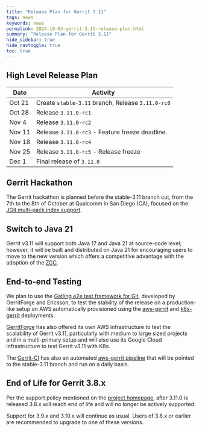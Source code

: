 ```yaml
---
title: "Release Plan for Gerrit 3.11"
tags: news
keywords: news
permalink: 2024-10-03-gerrit-3.11-release-plan.html
summary: "Release Plan for Gerrit 3.11"
hide_sidebar: true
hide_navtoggle: true
toc: true
---
```


## High Level Release Plan

| Date       | Activity                                          |
|------------|---------------------------------------------------|
| Oct 21     | Create `stable-3.11` branch, Release `3.11.0-rc0` |
| Oct 28     | Release `3.11.0-rc1`                              |
| Nov  4     | Release `3.11.0-rc2`                              |
| Nov  11     | Release `3.11.0-rc3` - Feature freeze deadline.   |
| Nov  18    | Release `3.11.0-rc4`                              |
| Nov  25    | Release `3.11.0-rc5` - Release freeze             |
| Dec   1    | Final release of `3.11.0`                         |

## Gerrit Hackathon

The Gerrit hackathon is planned before the stable-3.11 branch cut, from
the 7th to the 8th of October at Qualcomm in San Diego (CA), focused on the
[JGit multi-pack index support](https://gerrit.googlesource.com/summit/2024/+/refs/heads/master/lightning-talks/hackathon-midx-outcome.md).

## Switch to Java 21

Gerrit v3.11 will support both Java 17 and Java 21 at source-code level;
however, it will be built and distributed on Java 21 for encouraging
users to move to the new version which offers a competitive advantage
with the adoption of the [ZGC](https://www.baeldung.com/jvm-zgc-garbage-collector).

## End-to-end Testing

We plan to use the
[Gatling e2e test framework for Git](https://gerrit-review.googlesource.com/Documentation/dev-e2e-tests.html),
developed by GerritForge and Ericsson, to test the stability of the release
on a production-like setup on AWS automatically provisioned using the
[aws-gerrit](https://gerrit.googlesource.com/aws-gerrit) and
[k8s-gerrit](https://gerrit.googlesource.com/k8s-gerrit) deployments.

[GerritForge](https://www.gerritforge.com) has also offered its own AWS
infrastructure to test the scalability of Gerrit v3.11, particularly with
medium to large sized projects and in a multi-primary setup and will also
use its Google Cloud infrastructure to test Gerrit v3.11 with K8s.

The [Gerrit-CI](https://gerrit-ci.gerritforge.com) has also an automated
[aws-gerrit pipeline](https://gerrit-ci.gerritforge.com/job/gatling-gerrit-test/)
that will be pointed to the stable-3.11 branch and run on a daily basis.

## End of Life for Gerrit 3.8.x

Per the support policy mentioned on the
[project homepage](https://www.gerritcodereview.com/support.html#supported-versions),
after 3.11.0 is released 3.8.x will reach end of life and will no longer be
actively supported.

Support for 3.9.x and 3.10.x will continue as usual.
Users of 3.8.x or earlier are recommended to upgrade to one of these versions.

